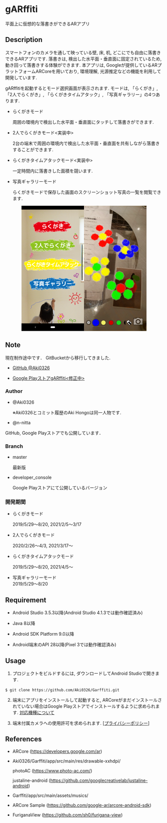 gARffiti
===============

平面上に仮想的な落書きができるARアプリ

## Description
スマートフォンのカメラを通して映っている壁, 床, 机, どこにでも自由に落書きできるARアプリです. 
落書きは, 検出した水平面・垂直面に固定されているため, 動き回って落書きする体験ができます. 
本アプリは, Googleが提供しているARプラットフォームARCoreを用いており, 環境理解, 光源推定などの機能を利用して開発しています. 

gARffitiを起動するとモード選択画面が表示されます. モードは, 「らくがき」, 「2人でらくがき」, 「らくがきタイムアタック」, 「写真ギャラリー」の4つあります. 

- らくがきモード

  周囲の環境内で検出した水平面・垂直面にタッチして落書きができます. 

- 2人でらくがきモード<実装中>

  2台の端末で周囲の環境内で検出した水平面・垂直面を共有しながら落書きすることができます. 

- らくがきタイムアタックモード<実装中>

  一定時間内に落書きした面積を競います. 

- 写真ギャラリーモード

  らくがきモードで保存した画面のスクリーンショット写真の一覧を閲覧できます. 

<div align="center">
<img src="https://github.com/Aki0326/Garffiti/blob/tuning/app/src/main/res/drawable-xxhdpi/mode_select.png" alt="モード選択画面" title="モード選択画面" width="200"><img src="https://github.com/Aki0326/Garffiti/blob/developer_console/app/src/main/res/drawable-xxhdpi/graffiti_mode.png" alt="らくがきモードのスクリーンショット" title="らくがきモードのスクリーンショット" width="200">
</div>

## Note
現在制作途中です．
GitBucketから移行してきました. 

  - [GitHub @Aki0326](https://github.com/Aki0326/gARffiti)
  
  - [Google PlayストアgARffiti<修正中>](https://play.google.com/store/apps/details?id=org.ntlab.graffiti&hl=ja)

### Author
- @Aki0326

  ※Aki0326とコミット履歴のAki Hongoは同一人物です. 

- @n-nitta

GitHub, Google Playストアでも公開しています．

### Branch
- master

  最新版

- developer_console

  Google Playストアにて公開しているバージョン

### 開発期間
- らくがきモード

  2019/5/29～8/20, 2021/2/5～3/17

- 2人でらくがきモード

  2020/2/26～4/3, 2021/3/17～

- らくがきタイムアタックモード

  2019/5/29～8/20, 2021/4/5～

- 写真ギャラリーモード  
2019/5/29～8/20

## Requirement
- Android Studio 3.5.3以降(Android Studio 4.1.3では動作確認済み)

- Java 8以降

- Android SDK Platform 9.0以降

- Android端末のAPI 28以降(Pixel 3では動作確認済み)

## Usage
1. プロジェクトをビルドするには, ダウンロードしてAndroid Studioで開きます. 

  `$ git clone https://github.com/Aki0326/Garffiti.git`

2. 端末にアプリをインストールして起動すると, ARCoreがまだインストールされていない場合はGoogle Playストアでインストールするように求められます. [対応機種について](https://developers.google.com/ar/discover/supported-devices)

3. 端末付属カメラへの使用許可を求められます. [[プライバシーポリシー](https://photos.app.goo.gl/3HR5E2rffET9aUCj8)]

## References
- ARCore
  (https://developers.google.com/ar)

- Aki0326/Garffiti/app/src/main/res/drawable-xxhdpi/

  photoAC (https://www.photo-ac.com/)
  
  justaline-android (https://github.com/googlecreativelab/justaline-android)
  
- Garffiti/app/src/main/assets/musics/

- ARCore Sample
  (https://github.com/google-ar/arcore-android-sdk)
  
- FuriganaView
  (https://github.com/sh0/furigana-view)